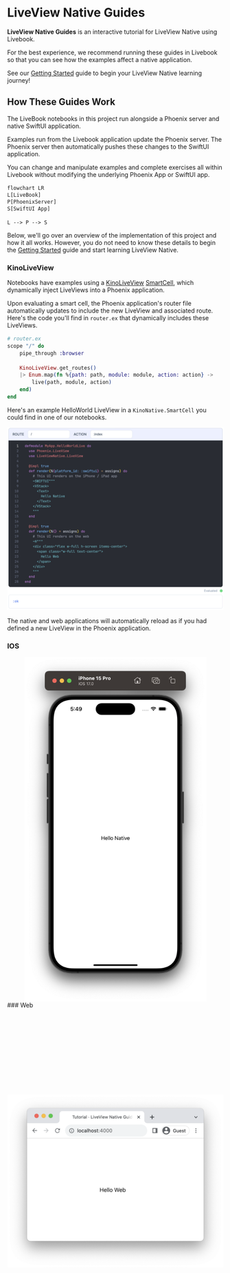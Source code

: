 # LiveView Native Guides

**LiveView Native Guides** is an interactive tutorial for LiveView Native using Livebook.

For the best experience, we recommend running these guides in Livebook so that you can see how the examples affect a native application.

See our [Getting Started](getting_started.livemd) guide to begin your LiveView Native learning journey!

## How These Guides Work

The LiveBook notebooks in this project run alongside a Phoenix server and native SwiftUI application.

Examples run from the Livebook application update the Phoenix server. The Phoenix server then automatically pushes these changes to the SwiftUI application.

You can change and manipulate examples and complete exercises all within Livebook without modifying the underlying Phoenix App or SwiftUI app.

```mermaid
flowchart LR
L[LiveBook]
P[PhoenixServer]
S[SwiftUI App]

L --> P --> S
```

Below, we'll go over an overview of the implementation of this project and how it all works. However, you do not need to know these details to begin the [Getting Started](getting_started.livemd) guide and start learning LiveView Native. 

### KinoLiveView

Notebooks have examples using a [KinoLiveView](https://github.com/BrooklinJazz/kino_live_view) [SmartCell](https://hexdocs.pm/kino/Kino.SmartCell.html), which dynamically inject LiveViews into a Phoenix application. 

Upon evaluating a smart cell, the Phoenix application's router file automatically updates to include the new LiveView and associated route. Here's the code you'll find in `router.ex` that dynamically includes these LiveViews.

```elixir
# router.ex
scope "/" do
    pipe_through :browser

    KinoLiveView.get_routes()
    |> Enum.map(fn %{path: path, module: module, action: action} ->
        live(path, module, action)
    end)
end
```

Here's an example HelloWorld LiveView in a `KinoNative.SmartCell` you could find in one of our notebooks.

![Hello World LiveView Example](assets/images/hello_world_live.png)

The native and web applications will automatically reload as if you had defined a new LiveView in the Phoenix application.

<!-- tabs-open -->

### IOS

<div height="800" width="100%" style="display: flex; height: 800px; justify-content: center; align-items: center;">
    <img height="100%" width="100%" style="object-fit: contain" src="assets/images/hello_world_ios_app.png"/>
</div>
### Web

<div height="800" width="100%" style="display: flex; height: 800px; justify-content: center; align-items: center;">
    <img height="100%" width="100%" style="object-fit: contain" src="assets/images/hello_world_web_app.png" />
</div>


<!-- tabs-close -->